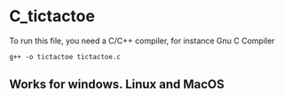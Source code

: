 # C_tictactoe
To run this file, you need a C/C++ compiler, for instance Gnu C Compiler
```txt
g++ -o tictactoe tictactoe.c
```
## Works for windows. Linux and MacOS
